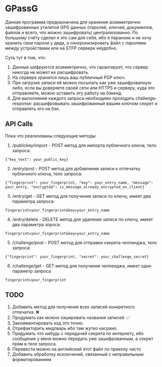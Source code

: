 # GPassG

Данная программа предназначена для хранения асимметрично зашифрованных утилитой GPG данных (паролей, ключей, документов, файлов и всего, что можно зашифровать) централизованно. По большому счёту сделал я это сам для себя, ибо я параноик и не хочу хранить свои пароли у дяди, а синхронизировать файл с паролями между устройствами или на STFP сервере неудобно.

Суть тут в том, что:

1. Данные шифруются асимметрично, что гарантирует, что сервер никогда не может их расшифровать.
2. На сервере хранится лишь ваш публичный PGP ключ.
3. При загрузке записи её можно посылать как уже зашифрованную либо, если вы доверяете своей сети или HTTPS и серверу, куда это отправляете, можно оставить эту работу на бэкенд.
4. Для выполнения каждого запроса необходимо проходить challenge-response: расшифровывать зашифрованный вашим ключом секрет и отправлять его на бэк.

## API Calls

Пока что реализованы следующие методы:

1. /publickey/import - POST метод для импорта публичного ключа, тело запроса:

```
{"key_text": your_public_key}
```

2. /entry/post - POST метод для добавления записи к отпечатку публичного ключа, тело запроса:

```
{"fingerprint": your_fingerprint, "key": your_entry_name, "message": your_entry, "encrypted": is_message_already_encrypted_on_client}
```

3. /entry/get - GET метод для получения записи по ключу, имеет два параметра запроса:

```
fingerprint=your_fingerprint&key=your_entry_name
```

4. /entry/delete - DELETE метод для удаления записи по ключу, имеет два параметра зпроса:

```
fingerprint=your_fingerprint&key=your_entry_name
```

5. /challenge/post - POST метод для отправки секрета челленджа, тело запроса:

```
{"fingerprint": your_fingerprint, "secret": your_challenge_secret}
```

6. /challenge/get - GET метод для получения челленджа, имеет один параметр запроса

```
fingerprint=your_fingerprint
```

## TODO

1. Добавить метод для получения всех записей конкретного отпечатка. ❌
2. Продумать как можно хэшировать названия записей. ✅
3. Закомментировать код это точно.
4. Отрефакторить мидлварь ибо там жутко насрано.
5. Придумать что нибудь с передачей секрета по интернету, ибо сообщение у меня можно передать уже зашифрованным, а секрет прям в теле запроса.
6. Перевести можно на английский этот файл по приколу чисто
7. Добавить обработку исключений, связанный с неправильным форматированием

